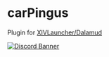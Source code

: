 # carPingus

Plugin for [XIVLauncher/Dalamud](https://goatcorp.github.io/)

[![Discord Banner](https://discord.com/api/guilds/669688899248979968/widget.png?style=banner2)](https://discord.gg/rSucAJ6A7u)
